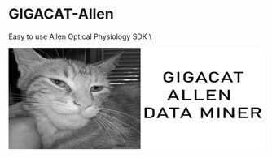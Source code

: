 # GIGACAT-Allen
Easy to use Allen Optical Physiology SDK \
<p align="center">
  <img width="600" height="200" src="img/23SS.jpg">
</p>
